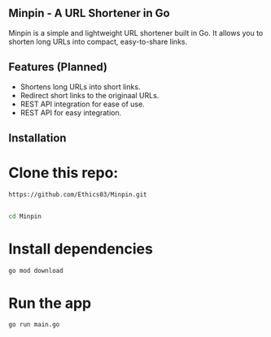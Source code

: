 ## Minpin - A URL Shortener in Go
<p>Minpin is a simple and lightweight URL shortener built in Go. It allows you to shorten long URLs into compact, easy-to-share links.</p>

## Features (Planned)
- Shortens long URLs into short links.
- Redirect short links to the originaal URLs.
- REST API integration for ease of use.
- REST API for easy integration.

## Installation

# Clone this repo: 
```sh 
https://github.com/Ethics03/Minpin.git


cd Minpin
```
# Install dependencies 

```sh
go mod download
```

# Run the app

```sh
go run main.go
```




